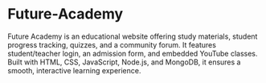 # Future-Academy
Future Academy is an educational website offering study materials, student progress tracking, quizzes, and a community forum. It features student/teacher login, an admission form, and embedded YouTube classes. Built with HTML, CSS, JavaScript, Node.js, and MongoDB, it ensures a smooth, interactive learning experience.
